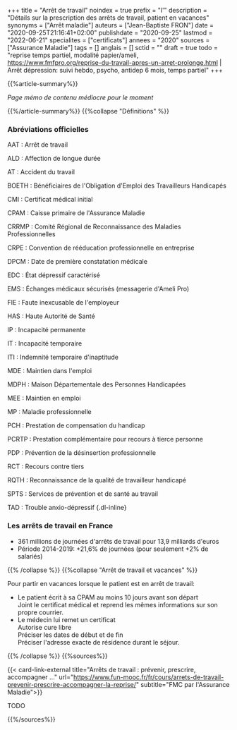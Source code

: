 +++
title = "Arrêt de travail"
noindex = true
prefix = "l'"
description = "Détails sur la prescription des arrêts de travail, patient en vacances"
synonyms = ["Arrêt maladie"]
auteurs = ["Jean-Baptiste FRON"]
date = "2020-09-25T21:16:41+02:00"
publishdate = "2020-09-25"
lastmod = "2022-06-21"
specialites = ["certificats"]
annees = "2020"
sources = ["Assurance Maladie"]
tags = []
anglais = []
sctid = ""
draft = true
todo = "reprise temps partiel, modalité papier/ameli, https://www.fmfpro.org/reprise-du-travail-apres-un-arret-prolonge.html | Arrêt dépression: suivi hebdo, psycho, antidep 6 mois, temps partiel"
+++

{{%article-summary%}}

*Page mémo de contenu médiocre pour le moment*

{{%/article-summary%}}
{{%collapse "Définitions" %}}

### Abréviations officielles

AAT
: Arrêt de travail

ALD
: Affection de longue durée

AT
: Accident du travail

BOETH
: Bénéficiaires de l'Obligation d'Emploi des Travailleurs Handicapés

CMI
: Certificat médical initial

CPAM
: Caisse primaire de l'Assurance Maladie

CRRMP
: Comité Régional de Reconnaissance des Maladies Professionnelles

CRPE
: Convention de rééducation professionnelle en entreprise

DPCM
: Date de première constatation médicale

EDC
: État dépressif caractérisé

EMS
: Échanges médicaux sécurisés (messagerie d'Ameli Pro)

FIE
: Faute inexcusable de l'employeur

HAS
: Haute Autorité de Santé

IP
: Incapacité permanente

IT
: Incapacité temporaire

ITI
: Indemnité temporaire d'inaptitude

MDE
: Maintien dans l'emploi

MDPH
: Maison Départementale des Personnes Handicapées

MEE
: Maintien en emploi

MP
: Maladie professionnelle

PCH
: Prestation de compensation du handicap

PCRTP
: Prestation complémentaire pour recours à tierce personne

PDP
: Prévention de la désinsertion professionnelle

RCT
: Recours contre tiers

RQTH
: Reconnaissance de la qualité de travailleur handicapé

SPTS
: Services de prévention et de santé au travail

TAD
: Trouble anxio-dépressif
{.dl-inline}

### Les arrêts de travail en France

- 361 millions de journées d'arrêts de travail pour 13,9 milliards d'euros
- Période 2014-2019: +21,6% de journées (pour seulement +2% de salariés)

{{% /collapse %}}
{{%collapse "Arrêt de travail et vacances" %}}

Pour partir en vacances lorsque le patient est en arrêt de travail:

- Le patient écrit à sa CPAM au moins 10 jours avant son départ  
Joint le certificat médical et reprend les mêmes informations sur son propre courrier.
- Le médecin lui remet un certificat  
Autorise cure libre  
Préciser les dates de début et de fin  
Préciser l'adresse exacte de résidence durant le séjour.

{{% /collapse %}}
{{%sources%}}

{{< card-link-external title="Arrêts de travail : prévenir, prescrire, accompagner ..." url="https://www.fun-mooc.fr/fr/cours/arrets-de-travail-prevenir-prescrire-accompagner-la-reprise/" subtitle="FMC par l'Assurance Maladie">}}

TODO

{{%/sources%}}
